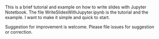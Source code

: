 This is a brief tutorial and example on how to write slides with Jupyter Notetbook. 
The file WriteSlidesWithJupyter.ipynb is the tutorial and the example. 
I want to make it simple and quick to start. 

Suggestion for improvement is welcome. Please file issues for suggestion or correction.
